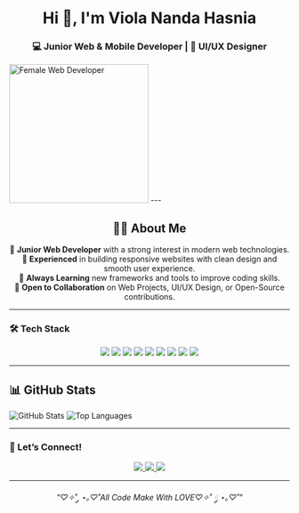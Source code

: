 <h1 align="center">Hi 👋, I'm Viola Nanda Hasnia</h1>
<h3 align="center">💻 Junior Web & Mobile Developer | 🎨 UI/UX Designer</h3>

<img src="assetsgit/gif" alt="Female Web Developer" width="250"/>
---

<h2 align="center">👩‍💻 About Me</h2>

<p align="center">
  🌸 <b>Junior Web Developer</b> with a strong interest in modern web technologies. <br>
  🎀 <b>Experienced</b> in building responsive websites with clean design and smooth user experience. <br>
  📖 <b>Always Learning</b> new frameworks and tools to improve coding skills. <br>
  🤗 <b>Open to Collaboration</b> on Web Projects, UI/UX Design, or Open-Source contributions.  
</p>  

---

### 🛠️ Tech Stack  
<p align="center">
  <img src="https://img.shields.io/badge/HTML5-E34F26?logo=html5&logoColor=white" />
  <img src="https://img.shields.io/badge/Php-B0C4DE?logo=php&logoColor=white" />
  <img src="https://img.shields.io/badge/Laravel-FF4500?logo=laravel&logoColor=white" />
  <img src="https://img.shields.io/badge/CSS3-1572B6?logo=css3&logoColor=white" />
  <img src="https://img.shields.io/badge/JavaScript-F7DF1E?logo=javascript&logoColor=black" />
  <img src="https://img.shields.io/badge/NodeJs-228B22?logo=nodejs&logoColor=white" />
  <img src="https://img.shields.io/badge/Bootstrap-800080?logo=bootstrap&logoColor=white" />
  <img src="https://img.shields.io/badge/Tailwind_CSS-38B2AC?logo=tailwind-css&logoColor=white" />
  <img src="https://img.shields.io/badge/Figma-F24E1E?logo=figma&logoColor=white" />
</p>

---

## 📊 GitHub Stats

![GitHub Stats](https://github-readme-stats.vercel.app/api?username=ViolaNanda&show_icons=true&theme=radical)
![Top Languages](https://github-readme-stats.vercel.app/api/top-langs/?username=ViolaNanda&layout=compact&theme=radical)



---

### 🤝 Let’s Connect!  
<p align="center">
  <a href="https://linkedin.com/in/viola-nanda-23vla">
    <img src="https://img.shields.io/badge/LinkedIn-0077B5?logo=linkedin&logoColor=white" />
  </a>
  <a href="https://instagram.com/violanandaa_">
    <img src="https://img.shields.io/badge/Instagram-E4405F?logo=instagram&logoColor=white" />
  </a>
  <a href="mailto:nandaviola912@gmail.com">
    <img src="https://img.shields.io/badge/Gmail-D14836?logo=gmail&logoColor=white" />
  </a>
</p>

---

<p align="center"><i>"♡✧˚ ༘ ⋆｡♡˚All Code Make With LOVE♡✧˚ ༘ ⋆｡♡˚"</i></p>
